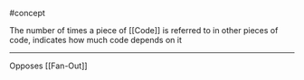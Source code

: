 #concept 

The number of times a piece of [[Code]] is referred to in other pieces of code, indicates how much code depends on it

---

Opposes [[Fan-Out]]
